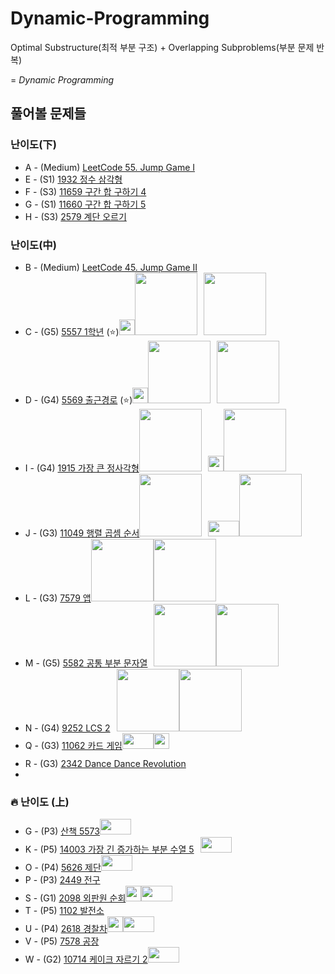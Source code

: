 # Dynamic-Programming

Optimal Substructure(최적 부분 구조) + Overlapping Subproblems(부분 문제 반복) 

= *Dynamic Programming*

## 풀어볼 문제들

### 난이도(下)
+ A - (Medium) [LeetCode 55. Jump Game I](https://leetcode.com/problems/jump-game/description/)
+ E - (S1) [1932 정수 삼각형](https://www.acmicpc.net/problem/1932)    
+ F - (S3) [11659 구간 합 구하기 4](https://www.acmicpc.net/problem/11659)    
+ G - (S1) [11660 구간 합 구하기 5](https://www.acmicpc.net/problem/11660)    
+ H - (S3) [2579 계단 오르기](https://www.acmicpc.net/problem/2579)    

### 난이도(中)
+ B - (Medium) [LeetCode 45. Jump Game II](https://leetcode.com/problems/jump-game-ii/description/)
+ C - (G5) [5557 1학년](https://www.acmicpc.net/problem/5557) (:star:)[<img src = "https://github.com/sulogc.png" width="25" height="25">](./Code/5557/5557_L.py)[<img src = "https://github.com/Haaarimmm.png" width="100" height="100">](./Code/5557/5557_K.py)[<img src = "https://github.com/wocjs.png" width="10" height="25">](./Code/5557/5557_H.py)[<img src = "https://github.com/Summerimm.png" width="100" height="100">](./Code/5557/5557_K.py)
+ D - (G4) [5569 출근경로](https://www.acmicpc.net/problem/5569) (:star:)[<img src = "https://github.com/sulogc.png" width="25" height="25">](./Code/5569/5569_L.py)[<img src = "https://github.com/Haaarimmm.png" width="100" height="100">](./Code/5569/5569_K.py)[<img src = "https://github.com/wocjs.png" width="10" height="25">](./Code/5569/5569_H.py)[<img src = "https://github.com/Summerimm.png" width="100" height="100">](./Code/5569/5569_K.py)
+ I - (G4) [1915 가장 큰 정사각형](https://www.acmicpc.net/problem/1915)[<img src = "https://github.com/Haaarimmm.png" width="100" height="100">](./Code/1915/1915_K.py)[<img src = "https://github.com/wocjs.png" width="10" height="25">](./Code/1915/1915_H.py)[<img src = "https://github.com/suchshin.png" width="25" height="25">](./Code/1915/1915_S.py)[<img src = "https://github.com/Summerimm.png" width="100" height="100">](./Code/1915/1915_K.py)
+ J - (G3) [11049 행렬 곱셈 순서](https://www.acmicpc.net/problem/11049)[<img src = "https://github.com/Haaarimmm.png" width="100" height="100">](./Code/11049/11049_K.py)[<img src = "https://github.com/wocjs.png" width="10" height="25">](./Code/11049/11049_H.py)[<img src = "https://github.com/Frog-Slayer.png" width="50" height="25">](./Code/11049/11049_P.cpp)[<img src = "https://github.com/Summerimm.png" width="100" height="100">](./Code/11049/11049_K.py)
+ L - (G3) [7579 앱](https://www.acmicpc.net/problem/7579)[<img src = "https://github.com/Haaarimmm.png" width="100" height="100">](./Code/7579/7579_K.py)[<img src = "https://github.com/Summerimm.png" width="100" height="100">](./Code/7579/7579_K.py)
+ M - (G5) [5582 공통 부분 문자열](https://www.acmicpc.net/problem/5582)[<img src = "https://github.com/wocjs.png" width="10" height="25">](./Code/5582/5582_H.py)[<img src = "https://github.com/Haaarimmm.png" width="100" height="100">](./Code/5582/5582_K.py)[<img src = "https://github.com/Summerimm.png" width="100" height="100">](./Code/5582/5582_K.py)
+ N - (G4) [9252 LCS 2](https://www.acmicpc.net/problem/9252)[<img src = "https://github.com/wocjs.png" width="10" height="25">](./Code/9252/9252_H.py)[<img src = "https://github.com/Haaarimmm.png" width="100" height="100">](./Code/9252/9252_K.py)[<img src = "https://github.com/Summerimm.png" width="100" height="100">](./Code/9252/9252_K.py)
+ Q - (G3) [11062 카드 게임](https://www.acmicpc.net/problem/11062)[<img src = "https://github.com/Frog-Slayer.png" width="50" height="25">](./Code/11062/11062_P.cpp)[<img src = "https://github.com/sulogc.png" width="25" height="25">](./Code/11062/11062_L.py)
+ R - (G3) [2342 Dance Dance Revolution](https://www.acmicpc.net/problem/2342)[<img src = "https://github.com/wocjs.png" width="10" height="25">](./Code/2342/2342_H.py)
+ 
### :fire: 난이도 (上)
+ G - (P3) [산책	5573](https://www.acmicpc.net/problem/5573)[<img src = "https://github.com/Frog-Slayer.png" width="50" height="25">](./Code/5573/5573_P.cpp)
+ K - (P5) [14003 가장 긴 증가하는 부분 수열 5](https://www.acmicpc.net/problem/14003)[<img src = "https://github.com/wocjs.png" width="10" height="25">](./Code/14003/14003_H.py)[<img src = "https://github.com/Frog-Slayer.png" width="50" height="25">](./Code/14003/14003_P.cpp)
+ O - (P4) [5626 제단](https://www.acmicpc.net/problem/5626)[<img src = "https://github.com/Frog-Slayer.png" width="50" height="25">](./Code/5626/5626_P.cpp)
+ P - (P3) [2449 전구](https://www.acmicpc.net/problem/2449)
+ S - (G1) [2098 외판원 순회](https://www.acmicpc.net/problem/2098)[<img src = "https://github.com/sulogc.png" width="25" height="25">](./Code/2098/b2098_L.java)[<img src = "https://github.com/Frog-Slayer.png" width="50" height="25">](./Code/2098/2098_P.cpp)
+ T - (P5) [1102 발전소](https://www.acmicpc.net/problem/1102)
+ U - (P4) [2618 경찰차](https://www.acmicpc.net/problem/2618)[<img src = "https://github.com/sulogc.png" width="25" height="25">](./Code/2618/b2618_L.java)[<img src = "https://github.com/Frog-Slayer.png" width="50" height="25">](./Code/2618/2618_P.cpp)
+ V - (P5) [7578 공장](https://www.acmicpc.net/problem/7578)
+ W - (G2) [10714 케이크 자르기 2](https://www.acmicpc.net/problem/10714)[<img src = "https://github.com/Frog-Slayer.png" width="50" height="25">](./Code/10714/10714_P.cpp)
  

